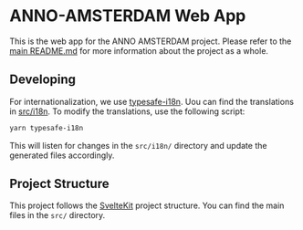 # ANNO-AMSTERDAM Web App

This is the web app for the ANNO AMSTERDAM project. Please refer to the [main README.md](../../README.md) for more information about the project as a whole.

## Developing

For internationalization, we use [typesafe-i18n](https://github.com/ivanhofer/typesafe-i18n). Uou can find the translations in [src/i18n](./src/i18n/). To modify the translations, use the following script:

```bash
yarn typesafe-i18n
```

This will listen for changes in the `src/i18n/` directory and update the generated files accordingly.

## Project Structure

This project follows the [SvelteKit](https://kit.svelte.dev/docs/project-structure) project structure. You can find the main files in the `src/` directory.
